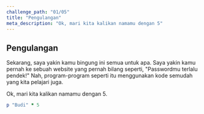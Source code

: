 ```yaml
---
challenge_path: "01/05"
title: "Pengulangan"
meta_description: "Ok, mari kita kalikan namamu dengan 5"
---
```


## Pengulangan

Sekarang, saya yakin kamu bingung ini semua untuk apa. Saya yakin kamu pernah ke sebuah website yang pernah bilang seperti, "Passwordmu terlalu pendek!" Nah, program-program seperti itu menggunakan kode semudah yang kita pelajari juga.

Ok, mari kita kalikan namamu dengan 5.

```ruby
p "Budi" * 5
```